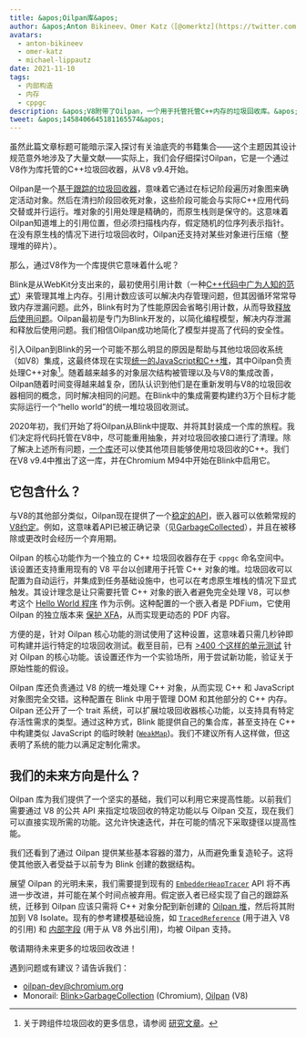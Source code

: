 ```yaml
---
title: &apos;Oilpan库&apos;
author: &apos;Anton Bikineev、Omer Katz（[@omerktz](https://twitter.com/omerktz)）和Michael Lippautz（[@mlippautz](https://twitter.com/mlippautz)），高效且有效的文件搬运者&apos;
avatars:
  - anton-bikineev
  - omer-katz
  - michael-lippautz
date: 2021-11-10
tags:
  - 内部构造
  - 内存
  - cppgc
description: &apos;V8附带了Oilpan，一个用于托管托管C++内存的垃圾回收库。&apos;
tweet: &apos;1458406645181165574&apos;
---
```


虽然此篇文章标题可能暗示深入探讨有关油底壳的书籍集合——这个主题因其设计规范意外地涉及了大量文献——实际上，我们会仔细探讨Oilpan，它是一个通过V8作为库托管的C++垃圾回收器，从V8 v9.4开始。

<!--truncate-->
Oilpan是一个[基于跟踪的垃圾回收器](https://en.wikipedia.org/wiki/Tracing_garbage_collection)，意味着它通过在标记阶段遍历对象图来确定活动对象。然后在清扫阶段回收死对象，这些阶段可能会与实际C++应用代码交替或并行运行。堆对象的引用处理是精确的，而原生栈则是保守的。这意味着Oilpan知道堆上的引用位置，但必须扫描栈内存，假定随机的位序列表示指针。在没有原生栈的情况下进行垃圾回收时，Oilpan还支持对某些对象进行压缩（整理堆的碎片）。

那么，通过V8作为一个库提供它意味着什么呢？

Blink是从WebKit分支出来的，最初使用引用计数（一种[C++代码中广为人知的范式](https://en.cppreference.com/w/cpp/memory/shared_ptr)）来管理其堆上内存。引用计数应该可以解决内存管理问题，但其因循环常常导致内存泄漏问题。此外，Blink有时为了性能原因会省略引用计数，从而导致[释放后使用问题](https://en.wikipedia.org/wiki/Dangling_pointer)。Oilpan最初是专门为Blink开发的，以简化编程模型，解决内存泄漏和释放后使用问题。我们相信Oilpan成功地简化了模型并提高了代码的安全性。

引入Oilpan到Blink的另一个可能不那么明显的原因是帮助与其他垃圾回收系统（如V8）集成，这最终体现在实现[统一的JavaScript和C++堆](https://v8.dev/blog/tracing-js-dom)，其中Oilpan负责处理C++对象[^1]。随着越来越多的对象层次结构被管理以及与V8的集成改善，Oilpan随着时间变得越来越复杂，团队认识到他们是在重新发明与V8的垃圾回收器相同的概念，同时解决相同的问题。在Blink中的集成需要构建约3万个目标才能实际运行一个“hello world”的统一堆垃圾回收测试。

2020年初，我们开始了将Oilpan从Blink中提取、并将其封装成一个库的旅程。我们决定将代码托管在V8中，尽可能重用抽象，并对垃圾回收接口进行了清理。除了解决上述所有问题，[一个库](https://docs.google.com/document/d/1ylZ25WF82emOwmi_Pg-uU6BI1A-mIbX_MG9V87OFRD8/)还可以使其他项目能够使用垃圾回收的C++。我们在V8 v9.4中推出了这一库，并在Chromium M94中开始在Blink中启用它。

## 它包含什么？

与V8的其他部分类似，Oilpan现在提供了一个[稳定的API](https://chromium.googlesource.com/v8/v8.git/+/HEAD/include/cppgc/)，嵌入器可以依赖常规的[V8约定](https://v8.dev/docs/api)。例如，这意味着API已被正确记录（见[GarbageCollected](https://chromium.googlesource.com/v8/v8.git/+/main/include/cppgc/garbage-collected.h#17)），并且在被移除或更改时会经历一个弃用期。

Oilpan 的核心功能作为一个独立的 C++ 垃圾回收器存在于 `cppgc` 命名空间中。该设置还支持重用现有的 V8 平台以创建用于托管 C++ 对象的堆。垃圾回收可以配置为自动运行，并集成到任务基础设施中，也可以在考虑原生堆栈的情况下显式触发。其设计理念是让只需要托管 C++ 对象的嵌入者避免完全处理 V8，可以参考这个 [Hello World 程序](https://chromium.googlesource.com/v8/v8.git/+/main/samples/cppgc/hello-world.cc) 作为示例。这种配置的一个嵌入者是 PDFium，它使用 Oilpan 的独立版本来 [保护 XFA](https://groups.google.com/a/chromium.org/g/chromium-dev/c/RAqBXZWsADo/m/9NH0uGqCAAAJ?utm_medium=email&utm_source=footer)，从而实现更动态的 PDF 内容。

方便的是，针对 Oilpan 核心功能的测试使用了这种设置，这意味着只需几秒钟即可构建并运行特定的垃圾回收测试。截至目前，已有 [>400 个这样的单元测试](https://source.chromium.org/chromium/chromium/src/+/main:v8/test/unittests/heap/cppgc/) 针对 Oilpan 的核心功能。该设置还作为一个实验场所，用于尝试新功能，验证关于原始性能的假设。

Oilpan 库还负责通过 V8 的统一堆处理 C++ 对象，从而实现 C++ 和 JavaScript 对象图完全交错。这种配置在 Blink 中用于管理 DOM 和其他部分的 C++ 内存。Oilpan 还公开了一个 trait 系统，可以扩展垃圾回收器核心功能，以支持具有特定存活性需求的类型。通过这种方式，Blink 能提供自己的集合库，甚至支持在 C++ 中构建类似 JavaScript 的临时映射 ([`WeakMap`](https://developer.mozilla.org/en-US/docs/Web/JavaScript/Reference/Global_Objects/WeakMap))。我们不建议所有人这样做，但这表明了系统的能力以满足定制化需求。

## 我们的未来方向是什么？

Oilpan 库为我们提供了一个坚实的基础，我们可以利用它来提高性能。以前我们需要通过 V8 的公共 API 来指定垃圾回收的特定功能以与 Oilpan 交互，现在我们可以直接实现所需的功能。这允许快速迭代，并在可能的情况下采取捷径以提高性能。

我们还看到了通过 Oilpan 提供某些基本容器的潜力，从而避免重复造轮子。这将使其他嵌入者受益于以前专为 Blink 创建的数据结构。

展望 Oilpan 的光明未来，我们需要提到现有的 [`EmbedderHeapTracer`](https://source.chromium.org/chromium/chromium/src/+/main:v8/include/v8-embedder-heap.h;l=75) API 将不再进一步改进，并可能在某个时间点被弃用。假定嵌入者已经实现了自己的跟踪系统，迁移到 Oilpan 应该只需将 C++ 对象分配到新创建的 [Oilpan 堆](https://source.chromium.org/chromium/chromium/src/+/main:v8/include/v8-cppgc.h;l=91)，然后将其附加到 V8 Isolate。现有的参考建模基础设施，如 [`TracedReference`](https://source.chromium.org/chromium/chromium/src/+/main:v8/include/v8-traced-handle.h;l=334) (用于进入 V8 的引用) 和 [内部字段](https://source.chromium.org/chromium/chromium/src/+/main:v8/include/v8-object.h;l=502) (用于从 V8 外出引用)，均被 Oilpan 支持。

敬请期待未来更多的垃圾回收改进！

遇到问题或有建议？请告诉我们：

- [oilpan-dev@chromium.org](mailto:oilpan-dev@chromium.org)
- Monorail: [Blink>GarbageCollection](https://bugs.chromium.org/p/chromium/issues/entry?template=Defect+report+from+user&components=Blink%3EGarbageCollection) (Chromium), [Oilpan](https://bugs.chromium.org/p/v8/issues/entry?template=Defect+report+from+user&components=Oilpan) (V8)

[^1]: 关于跨组件垃圾回收的更多信息，请参阅 [研究文章](https://research.google/pubs/pub48052/)。
